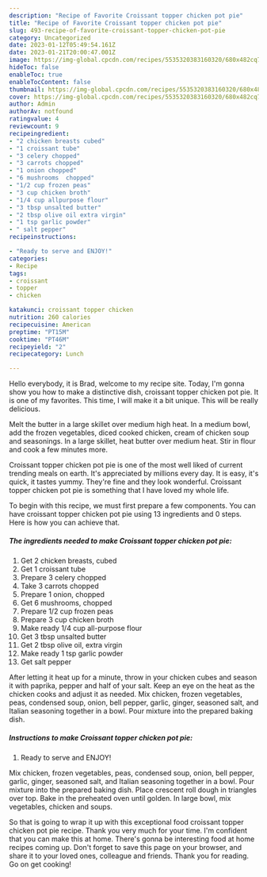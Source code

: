 ```yaml
---
description: "Recipe of Favorite Croissant topper chicken pot pie"
title: "Recipe of Favorite Croissant topper chicken pot pie"
slug: 493-recipe-of-favorite-croissant-topper-chicken-pot-pie
category: Uncategorized
date: 2023-01-12T05:49:54.161Z
date: 2023-01-21T20:00:47.001Z
image: https://img-global.cpcdn.com/recipes/5535320383160320/680x482cq70/croissant-topper-chicken-pot-pie-recipe-main-photo.jpg
hideToc: false
enableToc: true
enableTocContent: false
thumbnail: https://img-global.cpcdn.com/recipes/5535320383160320/680x482cq70/croissant-topper-chicken-pot-pie-recipe-main-photo.jpg
cover: https://img-global.cpcdn.com/recipes/5535320383160320/680x482cq70/croissant-topper-chicken-pot-pie-recipe-main-photo.jpg
author: Admin
authorAv: notfound
ratingvalue: 4
reviewcount: 9
recipeingredient:
- "2 chicken breasts cubed"
- "1 croissant tube"
- "3 celery chopped"
- "3 carrots chopped"
- "1 onion chopped"
- "6 mushrooms  chopped"
- "1/2 cup frozen peas"
- "3 cup chicken broth"
- "1/4 cup allpurpose flour"
- "3 tbsp unsalted butter"
- "2 tbsp olive oil extra virgin"
- "1 tsp garlic powder"
- " salt pepper"
recipeinstructions:

- "Ready to serve and ENJOY!"
categories:
- Recipe
tags:
- croissant
- topper
- chicken

katakunci: croissant topper chicken 
nutrition: 260 calories
recipecuisine: American
preptime: "PT15M"
cooktime: "PT46M"
recipeyield: "2"
recipecategory: Lunch

---
```



Hello everybody, it is Brad, welcome to my recipe site. Today, I'm gonna show you how to make a distinctive dish, croissant topper chicken pot pie. It is one of my favorites. This time, I will make it a bit unique. This will be really delicious.

Melt the butter in a large skillet over medium high heat. In a medium bowl, add the frozen vegetables, diced cooked chicken, cream of chicken soup and seasonings. In a large skillet, heat butter over medium heat. Stir in flour and cook a few minutes more.

Croissant topper chicken pot pie is one of the most well liked of current trending meals on earth. It's appreciated by millions every day. It is easy, it's quick, it tastes yummy. They're fine and they look wonderful. Croissant topper chicken pot pie is something that I have loved my whole life.


To begin with this recipe, we must first prepare a few components. You can have croissant topper chicken pot pie using 13 ingredients and 0 steps. Here is how you can achieve that.

<!--inarticleads1-->

##### The ingredients needed to make Croissant topper chicken pot pie:

1. Get 2 chicken breasts, cubed
1. Get 1 croissant tube
1. Prepare 3 celery chopped
1. Take 3 carrots chopped
1. Prepare 1 onion, chopped
1. Get 6 mushrooms,  chopped
1. Prepare 1/2 cup frozen peas
1. Prepare 3 cup chicken broth
1. Make ready 1/4 cup all-purpose flour
1. Get 3 tbsp unsalted butter
1. Get 2 tbsp olive oil, extra virgin
1. Make ready 1 tsp garlic powder
1. Get  salt pepper


After letting it heat up for a minute, throw in your chicken cubes and season it with paprika, pepper and half of your salt. Keep an eye on the heat as the chicken cooks and adjust it as needed. Mix chicken, frozen vegetables, peas, condensed soup, onion, bell pepper, garlic, ginger, seasoned salt, and Italian seasoning together in a bowl. Pour mixture into the prepared baking dish. 

<!--inarticleads2-->

##### Instructions to make Croissant topper chicken pot pie:


1. Ready to serve and ENJOY!

Mix chicken, frozen vegetables, peas, condensed soup, onion, bell pepper, garlic, ginger, seasoned salt, and Italian seasoning together in a bowl. Pour mixture into the prepared baking dish. Place crescent roll dough in triangles over top. Bake in the preheated oven until golden. In large bowl, mix vegetables, chicken and soups. 

So that is going to wrap it up with this exceptional food croissant topper chicken pot pie recipe. Thank you very much for your time. I'm confident that you can make this at home. There's gonna be interesting food at home recipes coming up. Don't forget to save this page on your browser, and share it to your loved ones, colleague and friends. Thank you for reading. Go on get cooking!
